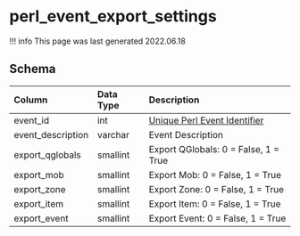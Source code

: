 # perl_event_export_settings

!!! info
	This page was last generated 2022.06.18

## Schema

| Column | Data Type | Description |
| :--- | :--- | :--- |
| event_id | int | [Unique Perl Event Identifier](https://eqemu.gitbook.io/quest-api/events) |
| event_description | varchar | Event Description |
| export_qglobals | smallint | Export QGlobals: 0 = False, 1 = True |
| export_mob | smallint | Export Mob: 0 = False, 1 = True |
| export_zone | smallint | Export Zone: 0 = False, 1 = True |
| export_item | smallint | Export Item: 0 = False, 1 = True |
| export_event | smallint | Export Event: 0 = False, 1 = True |


